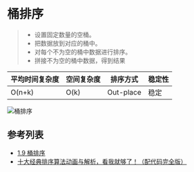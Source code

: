 # 桶排序
> - 设置固定数量的空桶。
> - 把数据放到对应的桶中。
> - 对每个不为空的桶中数据进行排序。
> - 拼接不为空的桶中数据，得到结果

| 平均时间复杂度 | 空间复杂度 | 排序方式 | 稳定性 |
| --- | --- | --- | --- |
| O(n+k) | O(k) | Out-place | 稳定 |

![桶排序](https://camo.githubusercontent.com/f625691c22477220a6295a9f33dab22900f86ec8/687474703a2f2f75706c6f61642d696d616765732e6a69616e7368752e696f2f75706c6f61645f696d616765732f313934303331372d613161373563666366633064356662642e6769663f696d6167654d6f6772322f6175746f2d6f7269656e742f7374726970)

## 参考列表
- [1.9 桶排序](https://www.runoob.com/w3cnote/bucket-sort.html)
- [十大经典排序算法动画与解析，看我就够了！（配代码完全版）](https://github.com/MisterBooo/Article)
